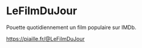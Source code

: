 # LeFilmDuJour

Pouette quotidiennement un film populaire sur IMDb.

https://piaille.fr/@LeFilmDuJour

